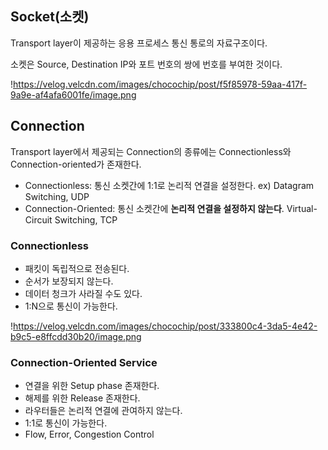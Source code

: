 ## Socket(소켓)

Transport layer이 제공하는 응용 프로세스 통신 통로의 자료구조이다.

소켓은 Source, Destination IP와 포트 번호의 쌍에 번호를 부여한 것이다.

!https://velog.velcdn.com/images/chocochip/post/f5f85978-59aa-417f-9a9e-af4afa6001fe/image.png

## Connection

Transport layer에서 제공되는 Connection의 종류에는 Connectionless와 Connection-oriented가 존재한다.

- Connectionless: 통신 소켓간에 1:1로 논리적 연결을 설정한다. ex) Datagram Switching, UDP
- Connection-Oriented: 통신 소켓간에 **논리적 연결을 설정하지 않는다**. Virtual-Circuit Switching, TCP

### Connectionless

- 패킷이 독립적으로 전송된다.
- 순서가 보장되지 않는다.
- 데이터 청크가 사라질 수도 있다.
- 1:N으로 통신이 가능한다.

!https://velog.velcdn.com/images/chocochip/post/333800c4-3da5-4e42-b9c5-e8ffcdd30b20/image.png

### Connection-Oriented Service

- 연결을 위한 Setup phase 존재한다.
- 해제를 위한 Release 존재한다.
- 라우터들은 논리적 연결에 관여하지 않는다.
- 1:1로 통신이 가능한다.
- Flow, Error, Congestion Control